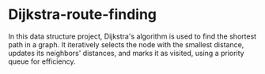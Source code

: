 # Dijkstra-route-finding
In this data structure project, Dijkstra's algorithm is used to find the shortest path in a graph. It iteratively selects the node with the smallest distance, updates its neighbors' distances, and marks it as visited, using a priority queue for efficiency.
